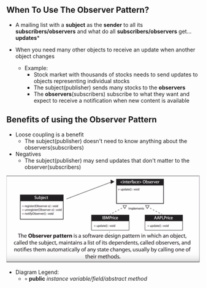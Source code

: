 ## When To Use The Observer Pattern?

* A mailing list with a **subject** as the
  **sender** to all its **subscribers/observers** and what do all **subscribers/observers** get... **updates***

* When you need many other objects to receive an update when another object changes
  * Example:
    * Stock market with thousands of stocks needs to send updates
      to objects representing individual stocks
    * The subject(publisher) sends many stocks to the **observers**
    * The **observers**(subscribers) subscribe to what they want    and expect to receive a notification when new content is available

## Benefits of using the Observer Pattern

* Loose coupling is a benefit
  * The subject(publisher) doesn't need to know 
    anything about the observers(subscribers)
* Negatives
  * The subject(publisher) may send updates that
    don't matter to the observer(subscribers)

![Observer_Design_Pattern_Diagram](res/Observer-Design-Pattern-UML-Diagram.png)

* Diagram Legend:
  * `+` **public** _instance variable/field/abstract method_